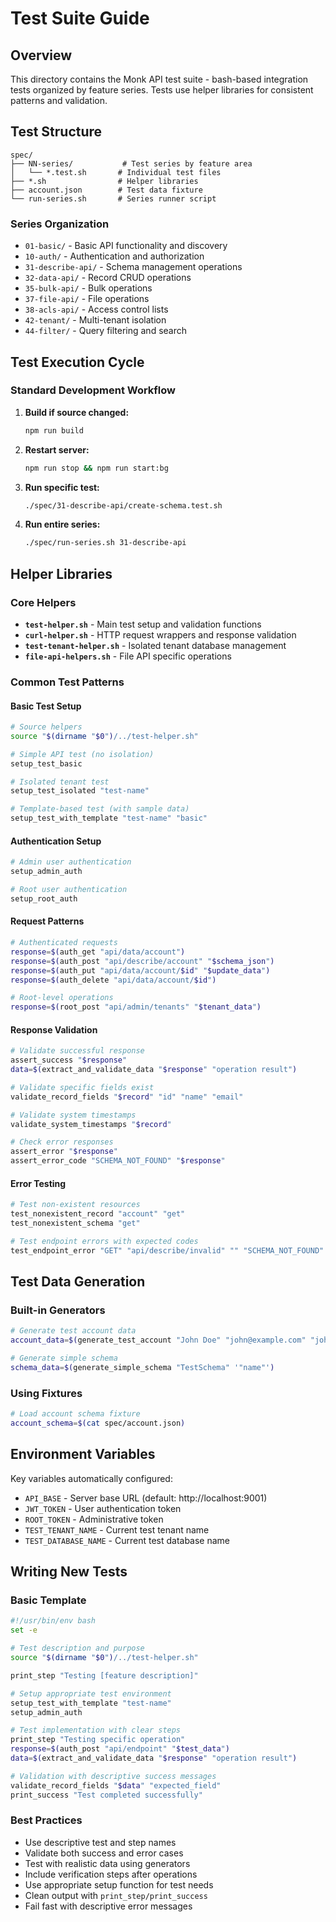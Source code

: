 # Test Suite Guide

## Overview

This directory contains the Monk API test suite - bash-based integration tests organized by feature series. Tests use helper libraries for consistent patterns and validation.

## Test Structure

```
spec/
├── NN-series/           # Test series by feature area
│   └── *.test.sh       # Individual test files
├── *.sh                # Helper libraries
├── account.json        # Test data fixture
└── run-series.sh       # Series runner script
```

### Series Organization

- `01-basic/` - Basic API functionality and discovery
- `10-auth/` - Authentication and authorization
- `31-describe-api/` - Schema management operations
- `32-data-api/` - Record CRUD operations
- `35-bulk-api/` - Bulk operations
- `37-file-api/` - File operations
- `38-acls-api/` - Access control lists
- `42-tenant/` - Multi-tenant isolation
- `44-filter/` - Query filtering and search

## Test Execution Cycle

### Standard Development Workflow

1. **Build if source changed:**
   ```bash
   npm run build
   ```

2. **Restart server:**
   ```bash
   npm run stop && npm run start:bg
   ```

3. **Run specific test:**
   ```bash
   ./spec/31-describe-api/create-schema.test.sh
   ```

4. **Run entire series:**
   ```bash
   ./spec/run-series.sh 31-describe-api
   ```

## Helper Libraries

### Core Helpers

- **`test-helper.sh`** - Main test setup and validation functions
- **`curl-helper.sh`** - HTTP request wrappers and response validation
- **`test-tenant-helper.sh`** - Isolated tenant database management
- **`file-api-helpers.sh`** - File API specific operations

### Common Test Patterns

#### Basic Test Setup

```bash
# Source helpers
source "$(dirname "$0")/../test-helper.sh"

# Simple API test (no isolation)
setup_test_basic

# Isolated tenant test
setup_test_isolated "test-name"

# Template-based test (with sample data)
setup_test_with_template "test-name" "basic"
```

#### Authentication Setup

```bash
# Admin user authentication
setup_admin_auth

# Root user authentication
setup_root_auth
```

#### Request Patterns

```bash
# Authenticated requests
response=$(auth_get "api/data/account")
response=$(auth_post "api/describe/account" "$schema_json")
response=$(auth_put "api/data/account/$id" "$update_data")
response=$(auth_delete "api/data/account/$id")

# Root-level operations
response=$(root_post "api/admin/tenants" "$tenant_data")
```

#### Response Validation

```bash
# Validate successful response
assert_success "$response"
data=$(extract_and_validate_data "$response" "operation result")

# Validate specific fields exist
validate_record_fields "$record" "id" "name" "email"

# Validate system timestamps
validate_system_timestamps "$record"

# Check error responses
assert_error "$response"
assert_error_code "SCHEMA_NOT_FOUND" "$response"
```

#### Error Testing

```bash
# Test non-existent resources
test_nonexistent_record "account" "get"
test_nonexistent_schema "get"

# Test endpoint errors with expected codes
test_endpoint_error "GET" "api/describe/invalid" "" "SCHEMA_NOT_FOUND" "invalid schema"
```

## Test Data Generation

### Built-in Generators

```bash
# Generate test account data
account_data=$(generate_test_account "John Doe" "john@example.com" "johndoe")

# Generate simple schema
schema_data=$(generate_simple_schema "TestSchema" '"name"')
```

### Using Fixtures

```bash
# Load account schema fixture
account_schema=$(cat spec/account.json)
```

## Environment Variables

Key variables automatically configured:

- `API_BASE` - Server base URL (default: http://localhost:9001)
- `JWT_TOKEN` - User authentication token
- `ROOT_TOKEN` - Administrative token
- `TEST_TENANT_NAME` - Current test tenant name
- `TEST_DATABASE_NAME` - Current test database name

## Writing New Tests

### Basic Template

```bash
#!/usr/bin/env bash
set -e

# Test description and purpose
source "$(dirname "$0")/../test-helper.sh"

print_step "Testing [feature description]"

# Setup appropriate test environment
setup_test_with_template "test-name"
setup_admin_auth

# Test implementation with clear steps
print_step "Testing specific operation"
response=$(auth_post "api/endpoint" "$test_data")
data=$(extract_and_validate_data "$response" "operation result")

# Validation with descriptive success messages
validate_record_fields "$data" "expected_field"
print_success "Test completed successfully"
```

### Best Practices

- Use descriptive test and step names
- Validate both success and error cases
- Test with realistic data using generators
- Include verification steps after operations
- Use appropriate setup function for test needs
- Clean output with `print_step/print_success`
- Fail fast with descriptive error messages
